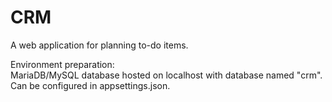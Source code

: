 # CRM
A web application for planning to-do items.<br>

Environment preparation:<br>
MariaDB/MySQL database hosted on localhost with database named "crm". Can be configured in appsettings.json.
